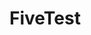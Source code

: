 # FiveTest

[home screen 1]: https://github.com/tamez/FiveTest/blob/master/UI/screenshots/DiscoverEvents.png "Feed V1"
